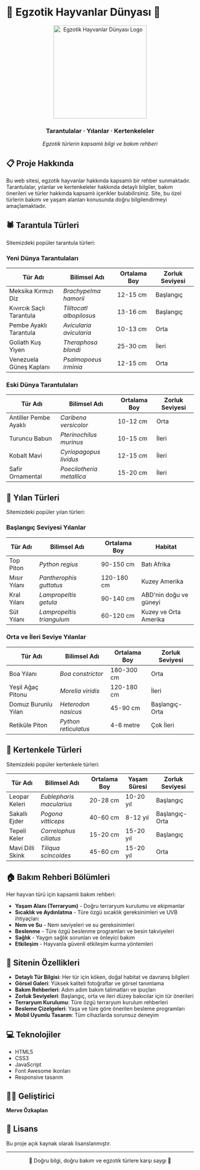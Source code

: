 # 🦎 Egzotik Hayvanlar Dünyası 🐍

<div align="center">
  <img src="images/logo/logo.png" alt="Egzotik Hayvanlar Dünyası Logo" width="250">
  <h3>Tarantulalar · Yılanlar · Kertenkeleler</h3>
  <p><em>Egzotik türlerin kapsamlı bilgi ve bakım rehberi</em></p>
</div>

## 📋 Proje Hakkında

Bu web sitesi, egzotik hayvanlar hakkında kapsamlı bir rehber sunmaktadır. Tarantulalar, yılanlar ve kertenkeleler hakkında detaylı bilgiler, bakım önerileri ve türler hakkında kapsamlı içerikler bulabilirsiniz. Site, bu özel türlerin bakımı ve yaşam alanları konusunda doğru bilgilendirmeyi amaçlamaktadır.

## 🕷️ Tarantula Türleri

Sitemizdeki popüler tarantula türleri:

### Yeni Dünya Tarantulaları

| Tür Adı | Bilimsel Adı | Ortalama Boy | Zorluk Seviyesi |
|---------|--------------|--------------|-----------------|
| Meksika Kırmızı Diz | *Brachypelma hamorii* | 12-15 cm | Başlangıç |
| Kıvırcık Saçlı Tarantula | *Tliltocatl albopilosus* | 13-16 cm | Başlangıç |
| Pembe Ayaklı Tarantula | *Avicularia avicularia* | 10-13 cm | Orta |
| Goliath Kuş Yiyen | *Theraphosa blondi* | 25-30 cm | İleri |
| Venezuela Güneş Kaplanı | *Psalmopoeus irminia* | 12-15 cm | Orta |

### Eski Dünya Tarantulaları

| Tür Adı | Bilimsel Adı | Ortalama Boy | Zorluk Seviyesi |
|---------|--------------|--------------|-----------------|
| Antiller Pembe Ayaklı | *Caribena versicolor* | 10-12 cm | Orta |
| Turuncu Babun | *Pterinochilus murinus* | 10-15 cm | İleri |
| Kobalt Mavi | *Cyriopagopus lividus* | 12-15 cm | İleri |
| Safir Ornamental | *Poecilotheria metallica* | 15-20 cm | İleri |

## 🐍 Yılan Türleri

Sitemizdeki popüler yılan türleri:

### Başlangıç Seviyesi Yılanlar

| Tür Adı | Bilimsel Adı | Ortalama Boy | Habitat |
|---------|--------------|--------------|---------|
| Top Piton | *Python regius* | 90-150 cm | Batı Afrika |
| Mısır Yılanı | *Pantherophis guttatus* | 120-180 cm | Kuzey Amerika |
| Kral Yılanı | *Lampropeltis getula* | 90-140 cm | ABD'nin doğu ve güneyi |
| Süt Yılanı | *Lampropeltis triangulum* | 60-120 cm | Kuzey ve Orta Amerika |

### Orta ve İleri Seviye Yılanlar

| Tür Adı | Bilimsel Adı | Ortalama Boy | Zorluk Seviyesi |
|---------|--------------|--------------|-----------------|
| Boa Yılanı | *Boa constrictor* | 180-300 cm | Orta |
| Yeşil Ağaç Pitonu | *Morelia viridis* | 120-180 cm | İleri |
| Domuz Burunlu Yılan | *Heterodon nasicus* | 45-90 cm | Başlangıç-Orta |
| Retiküle Piton | *Python reticulatus* | 4-6 metre | Çok İleri |

## 🦎 Kertenkele Türleri

Sitemizdeki popüler kertenkele türleri:

| Tür Adı | Bilimsel Adı | Ortalama Boy | Yaşam Süresi | Zorluk Seviyesi |
|---------|--------------|--------------|--------------|-----------------|
| Leopar Keleri | *Eublepharis macularius* | 20-28 cm | 10-20 yıl | Başlangıç |
| Sakallı Ejder | *Pogona vitticeps* | 40-60 cm | 8-12 yıl | Başlangıç-Orta |
| Tepeli Keler | *Correlophus ciliatus* | 15-20 cm | 15-20 yıl | Başlangıç |
| Mavi Dilli Skink | *Tiliqua scincoides* | 45-60 cm | 15-20 yıl | Orta |

## 🏠 Bakım Rehberi Bölümleri

Her hayvan türü için kapsamlı bakım rehberi:

- **Yaşam Alanı (Terraryum)** - Doğru terraryum kurulumu ve ekipmanlar
- **Sıcaklık ve Aydınlatma** - Türe özgü sıcaklık gereksinimleri ve UVB ihtiyaçları
- **Nem ve Su** - Nem seviyeleri ve su gereksinimleri
- **Beslenme** - Türe özgü beslenme programları ve besin takviyeleri
- **Sağlık** - Yaygın sağlık sorunları ve önleyici bakım
- **Etkileşim** - Hayvanla güvenli etkileşim kurma yöntemleri

## 🚀 Sitenin Özellikleri

- **Detaylı Tür Bilgisi**: Her tür için köken, doğal habitat ve davranış bilgileri
- **Görsel Galeri**: Yüksek kaliteli fotoğraflar ve görsel tanımlama
- **Bakım Rehberleri**: Adım adım bakım talimatları ve ipuçları
- **Zorluk Seviyeleri**: Başlangıç, orta ve ileri düzey bakıcılar için tür önerileri
- **Terraryum Kurulumu**: Türe özgü terraryum kurulum rehberleri
- **Besleme Çizelgeleri**: Yaşa ve türe göre önerilen besleme programları
- **Mobil Uyumlu Tasarım**: Tüm cihazlarda sorunsuz deneyim

## 💻 Teknolojiler

- HTML5
- CSS3
- JavaScript
- Font Awesome ikonları
- Responsive tasarım

## 👩‍💻 Geliştirici

**Merve Özkaplan**

## 📝 Lisans

Bu proje açık kaynak olarak lisanslanmıştır.

---

<div align="center">
  <p>🦎 Doğru bilgi, doğru bakım ve egzotik türlere karşı saygı 🐍</p>
</div>
